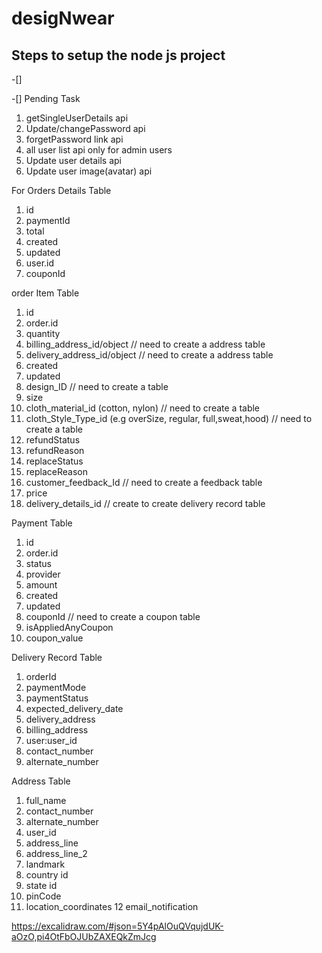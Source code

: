 # desigNwear

## Steps to setup the node js project

-[]

-[] Pending Task

1.  getSingleUserDetails api
2.  Update/changePassword api
3.  forgetPassword link api
4.  all user list api only for admin users
5.  Update user details api
6.  Update user image(avatar) api

For Orders Details Table

1. id
2. paymentId
3. total
4. created
5. updated
6. user.id
7. couponId

order Item Table

1. id
2. order.id
3. quantity
4. billing_address_id/object // need to create a address table
5. delivery_address_id/object // need to create a address table
6. created
7. updated
8. design_ID // need to create a table
9. size
10. cloth_material_id (cotton, nylon) // need to create a table
11. cloth_Style_Type_id (e.g overSize, regular, full,sweat,hood) // need to create a table
12. refundStatus
13. refundReason
14. replaceStatus
15. replaceReason
16. customer_feedback_Id // need to create a feedback table
17. price
18. delivery_details_id // create to create delivery record table

Payment Table

1. id
2. order.id
3. status
4. provider
5. amount
6. created
7. updated
8. couponId // need to create a coupon table
9. isAppliedAnyCoupon
10. coupon_value

Delivery Record Table

1. orderId
2. paymentMode
3. paymentStatus
4. expected_delivery_date
5. delivery_address
6. billing_address
7. user:user_id
8. contact_number
9. alternate_number

Address Table

1. full_name
2. contact_number
3. alternate_number
4. user_id
5. address_line
6. address_line_2
7. landmark
8. country id
9. state id
10. pinCode
11. location_coordinates
    12 email_notification

https://excalidraw.com/#json=5Y4pAlOuQVqujdUK-aOzO,pi4OtFbOJUbZAXEQkZmJcg
